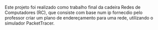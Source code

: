 Este projeto foi realizado como trabalho final da cadeira Redes de Computadores (RC), que consiste com base num ip fornecdio pelo professor criar um plano de endereçamento para uma rede, utilizando o simulador PacketTracer.

